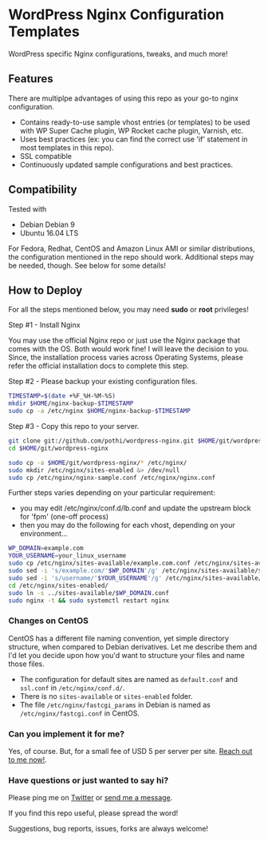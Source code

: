 # WordPress Nginx Configuration Templates

WordPress specific Nginx configurations, tweaks, and much more!

## Features

There are multiplpe advantages of using this repo as your go-to nginx configuration.

+ Contains ready-to-use sample vhost entries (or templates) to be used with WP Super Cache plugin, WP Rocket cache plugin, Varnish, etc.
+ Uses best practices (ex: you can find the correct use 'if' statement in most templates in this repo).
+ SSL compatible
+ Continuously updated sample configurations and best practices.

## Compatibility

Tested with 
+ Debian Debian 9
+ Ubuntu 16.04 LTS

For Fedora, Redhat, CentOS and Amazon Linux AMI or similar distributions, the configuration mentioned in the repo should work. Additional steps may be needed, though. See below for some details!

## How to Deploy

For all the steps mentioned below, you may need __sudo__ or __root__ privileges!

Step #1 - Install Nginx

You may use the official Nginx repo or just use the Nginx package that comes with the OS. Both would work fine! I will leave the decision to you. Since, the installation process varies across Operating Systems, please refer the official installation docs to complete this step.

Step #2 - Please backup your existing configuration files.

```bash
TIMESTAMP=$(date +%F_%H-%M-%S)
mkdir $HOME/nginx-backup-$TIMESTAMP
sudo cp -a /etc/nginx $HOME/nginx-backup-$TIMESTAMP
```

Step #3 - Copy this repo to your server.

```bash
git clone git://github.com/pothi/wordpress-nginx.git $HOME/git/wordpress-nginx
cd $HOME/git/wordpress-nginx

sudo cp -a $HOME/git/wordpress-nginx/* /etc/nginx/
sudo mkdir /etc/nginx/sites-enabled &> /dev/null
sudo cp /etc/nginx/nginx-sample.conf /etc/nginx/nginx.conf
```

Further steps varies depending on your particular requirement:

+ you may edit /etc/nginx/conf.d/lb.conf and update the upstream block for 'fpm' (one-off process)
+ then you may do the following for each vhost, depending on your environment...
```bash
WP_DOMAIN=example.com
YOUR_USERNAME=your_linux_username
sudo cp /etc/nginx/sites-available/example.com.conf /etc/nginx/sites-available/$WP_DOMAIN.conf
sudo sed -i 's/example.com/'$WP_DOMAIN'/g' /etc/nginx/sites-available/$WP_DOMAIN.conf
sudo sed -i 's/username/'$YOUR_USERNAME'/g' /etc/nginx/sites-available/$WP_DOMAIN.conf
cd /etc/nginx/sites-enabled/
sudo ln -s ../sites-available/$WP_DOMAIN.conf
sudo nginx -t && sudo systemctl restart nginx
```

### Changes on CentOS

CentOS has a different file naming convention, yet simple directory structure, when compared to Debian derivatives. Let me describe them and I'd let you decide upon how you'd want to structure your files and name those files.

+ The configuration for default sites are named as `default.conf` and `ssl.conf` in `/etc/nginx/conf.d/`.
+ There is no `sites-available` or `sites-enabled` folder.
+ The file `/etc/nginx/fastcgi_params` in Debian is named as `/etc/nginx/fastcgi.conf` in CentOS.


### Can you implement it for me?

Yes, of course. But, for a small fee of USD 5 per server per site. [Reach out to me now!](https://www.tinywp.in/contact/).

### Have questions or just wanted to say hi?

Please ping me on [Twitter](https://twitter.com/pothi]) or [send me a message](https://www.tinywp.in/contact/).

If you find this repo useful, please spread the word!

Suggestions, bug reports, issues, forks are always welcome!
